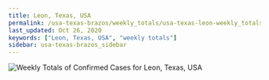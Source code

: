 ```yaml
---
title: Leon, Texas, USA
permalink: /usa-texas-brazos/weekly_totals/usa-texas-leon-weekly_totals.html
last_updated: Oct 26, 2020
keywords: ["Leon, Texas, USA", "weekly totals"]
sidebar: usa-texas-brazos_sidebar
---
```


![Weekly Totals of Confirmed Cases for Leon, Texas, USA](/covid_tracker/images/graphs/usa-texas-leon-weekly_totals_graph.png)
